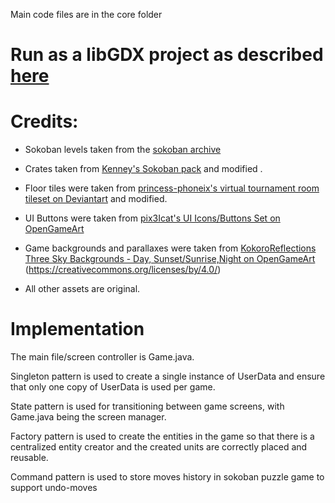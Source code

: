 
Main code files are in the core folder

# Run as a libGDX project as described [here](https://libgdx.badlogicgames.com/documentation/gettingstarted/Running%20and%20Debugging.html#html)

# Credits:

* Sokoban levels taken from the [sokoban archive](https://www.sourcecode.se/sokoban/levels)

* Crates taken from [Kenney's Sokoban pack](https://www.kenney.nl/assets/sokoban) and modified .

* Floor tiles were taken from [princess-phoneix's virtual tournament room tileset on Deviantart](https://www.deviantart.com/princess-phoenix/art/Virtual-tournament-room-tileset-656505643) and modified.

* UI Buttons were taken from [pix3Icat's UI Icons/Buttons Set on OpenGameArt](https://opengameart.org/content/ui-iconsbuttons-set)

* Game backgrounds and parallaxes were taken from [KokoroReflections Three Sky Backgrounds - Day, Sunset/Sunrise,Night on OpenGameArt](https://opengameart.org/content/three-sky-backgrounds-day-sunsetsunrise-night) (https://creativecommons.org/licenses/by/4.0/)

* All other assets are original.

# Implementation

The main file/screen controller is Game.java. 

Singleton pattern is used to create a single instance of UserData and ensure that only one copy of UserData is used per game.

State pattern is used for transitioning between game screens, with Game.java being the screen manager.

Factory pattern is used to create the entities in the game so that there is a centralized entity creator and the created units are correctly placed and reusable.

Command pattern is used to store moves history in sokoban puzzle game to support undo-moves


